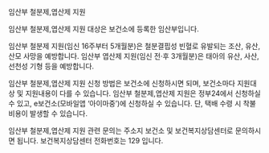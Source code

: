 임산부 철분제,엽산제 지원

임산부 철분제,엽산제 지원 대상은 보건소에 등록한 임산부입니다.

임산부 철분제 지원(임신 16주부터 5개월분)은 철분결핍성 빈혈로 유발되는 조산, 유산, 산모 사망을 예방합니다.
임산부 엽산제 지원(임신 전·후 3개월분)은 태아의 유산, 사산, 선천성 기형 등을 예방합니다.

임산부 철분제,엽산제 지원 신청 방법은 보건소에 신청하시면 되며, 보건소마다 지원대상 및 지원내용이 다를 수 있습니다.
임산부 철분제,엽산제 지원은 정부24에서 신청하실 수 있고, e보건소(모바일앱 ‘아이마중’)에 신청하실 수 있습니다.
단, 택배 수령 시 착불 비용이 발생할 수 있습니다.

임산부 철분제,엽산제 지원 관련 문의는 주소지 보건소 및 보건복지상담센터로 문의하시면 됩니다. 보건복지상담센터 전화번호는 129 입니다.
